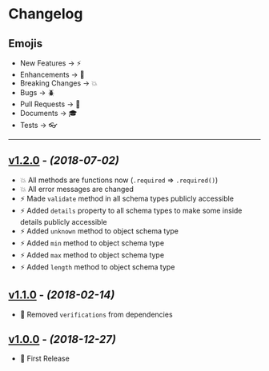 # Changelog

## Emojis

- New Features -> :zap:
- Enhancements -> :star2:
- Breaking Changes -> :boom:
- Bugs -> :beetle:
- Pull Requests -> :book:
- Documents -> :mortar_board:
- Tests -> :eyeglasses:

---

## [v1.2.0](https://github.com/foxifyjs/schema/releases/tag/v1.2.0) - _(2018-07-02)_

- :boom: All methods are functions now (`.required` => `.required()`)
- :boom: All error messages are changed
- :zap: Made `validate` method in all schema types publicly accessible
- :zap: Added `details` property to all schema types to make some inside details publicly accessible
- :zap: Added `unknown` method to object schema type
- :zap: Added `min` method to object schema type
- :zap: Added `max` method to object schema type
- :zap: Added `length` method to object schema type

## [v1.1.0](https://github.com/foxifyjs/schema/releases/tag/v1.1.0) - _(2018-02-14)_

- :star2: Removed `verifications` from dependencies

## [v1.0.0](https://github.com/foxifyjs/schema/releases/tag/v1.0.0) - _(2018-12-27)_

- :tada: First Release
